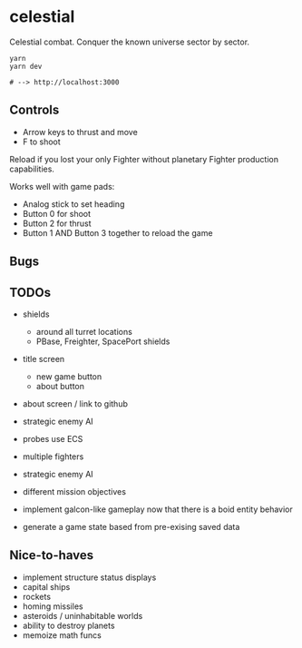 # celestial

Celestial combat. Conquer the known universe sector by sector.

```
yarn
yarn dev

# --> http://localhost:3000
```

## Controls

- Arrow keys to thrust and move
- F to shoot

Reload if you lost your only Fighter without planetary Fighter production capabilities.

Works well with game pads:

- Analog stick to set heading
- Button 0 for shoot
- Button 2 for thrust
- Button 1 AND Button 3 together to reload the game

## Bugs

## TODOs

- shields
    - around all turret locations
    - PBase, Freighter, SpacePort shields
    
- title screen
    - new game button
    - about button
- about screen / link to github

- strategic enemy AI

- probes use ECS

- multiple fighters
- strategic enemy AI
- different mission objectives

- implement galcon-like gameplay now that there is a boid entity behavior
- generate a game state based from pre-exising saved data


## Nice-to-haves

- implement structure status displays
- capital ships
- rockets
- homing missiles
- asteroids / uninhabitable worlds
- ability to destroy planets
- memoize math funcs
